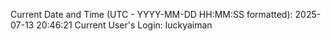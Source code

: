 Current Date and Time (UTC - YYYY-MM-DD HH:MM:SS formatted): 2025-07-13 20:46:21
Current User's Login: luckyaiman
